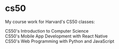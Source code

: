 # cs50
My course work for Harvard's CS50 classes:

CS50's Introduction to Computer Science  
CS50's Mobile App Development with React Native  
CS50's Web Programming with Python and JavaScript  
